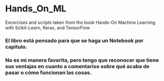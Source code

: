 # Hands_On_ML
Excercises and scripts taken from the book Hands-On Machine Learning with Scikit-Learn, Keras, and TensorFlow

### El libro está pensado para que se haga un Notebook por capitulo.
### No es mi manera favorita, pero tengo que reconocer que tiene sus ventajas en cuanto a comentarios sobre qué acaba de pasar o cómo funcionan las cosas.

